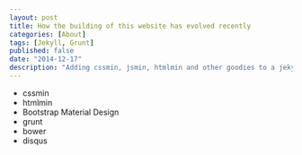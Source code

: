 ```yaml
---
layout: post
title: How the building of this website has evolved recently
categories: [About]
tags: [Jekyll, Grunt]
published: false
date: "2014-12-17"
description: "Adding cssmin, jsmin, htmlmin and other goodies to a jekyll static site"
---
```


  * cssmin
  * htmlmin
  * Bootstrap Material Design
  * grunt
  * bower
  * disqus